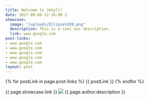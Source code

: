 ```yaml
---
title: Welcome to Jekyll!
date: 2017-08-08 22:16:00 Z
showcase:
  image: "/uploads/Ellipse%209.png"
  description: This is a cool ass description.
  link: www.google.com
post-links:
- www.google.com
- www.google.com
- www.google.com
- www.google.com
- www.google.com
layout: post
---
```


{% for postLink in page.post-links %}
  {{ postLink }}
{% endfor %}

{{ page.showcase.link }}
<img src="{{ page.showcase.image }}" />
{{ page.author.description }}